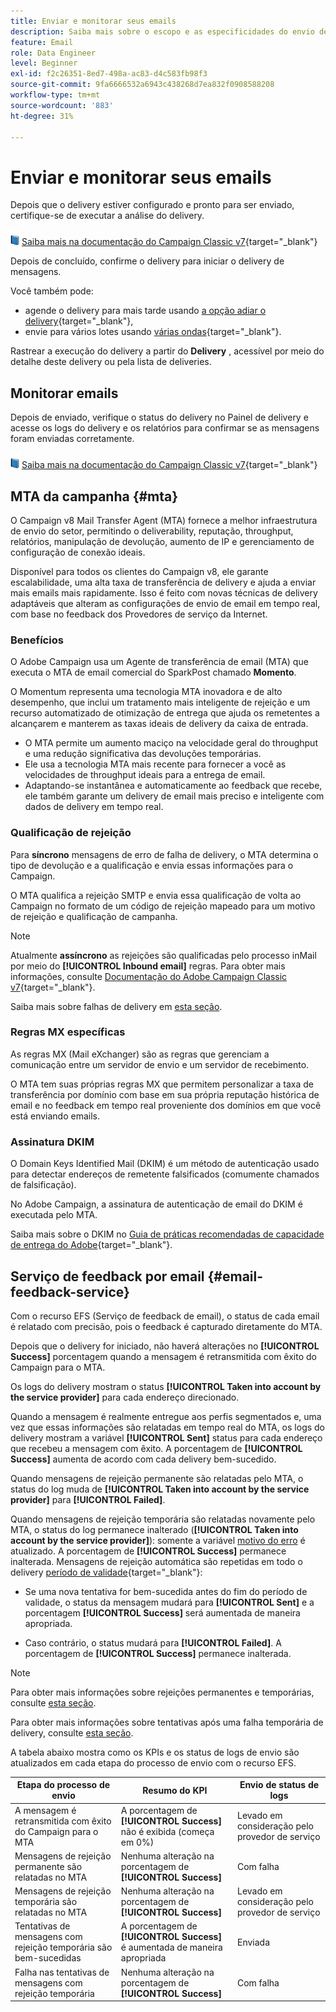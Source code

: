 ```yaml
---
title: Enviar e monitorar seus emails
description: Saiba mais sobre o escopo e as especificidades do envio de emails com o Adobe Campaign
feature: Email
role: Data Engineer
level: Beginner
exl-id: f2c26351-8ed7-498a-ac83-d4c583fb98f3
source-git-commit: 9fa6666532a6943c438268d7ea832f0908588208
workflow-type: tm+mt
source-wordcount: '883'
ht-degree: 31%

---
```



# Enviar e monitorar seus emails

Depois que o delivery estiver configurado e pronto para ser enviado, certifique-se de executar a análise do delivery.

![](../assets/do-not-localize/book.png) [Saiba mais na documentação do Campaign Classic v7](https://experienceleague.adobe.com/docs/campaign-classic/using/sending-messages/key-steps-when-creating-a-delivery/steps-sending-the-delivery.html#confirming-delivery){target=&quot;_blank&quot;}

Depois de concluído, confirme o delivery para iniciar o delivery de mensagens.

Você também pode:

* agende o delivery para mais tarde usando [a opção adiar o delivery](https://experienceleague.adobe.com/docs/campaign-classic/using/sending-messages/key-steps-when-creating-a-delivery/steps-sending-the-delivery.html#scheduling-the-delivery-sending){target=&quot;_blank&quot;},
* envie para vários lotes usando [várias ondas](https://experienceleague.adobe.com/docs/campaign-classic/using/sending-messages/key-steps-when-creating-a-delivery/steps-sending-the-delivery.html#sending-using-multiple-waves){target=&quot;_blank&quot;}.

Rastrear a execução do delivery a partir do **Delivery** , acessível por meio do detalhe deste delivery ou pela lista de deliveries.

## Monitorar emails

Depois de enviado, verifique o status do delivery no Painel de delivery e acesse os logs do delivery e os relatórios para confirmar se as mensagens foram enviadas corretamente.

![](../assets/do-not-localize/book.png) [Saiba mais na documentação do Campaign Classic v7](https://experienceleague.adobe.com/docs/campaign-classic/using/sending-messages/key-steps-when-creating-a-delivery/delivery-bestpractices/track-and-monitor.html){target=&quot;_blank&quot;}


## MTA da campanha {#mta}

O Campaign v8 Mail Transfer Agent (MTA) fornece a melhor infraestrutura de envio do setor, permitindo o deliverability, reputação, throughput, relatórios, manipulação de devolução, aumento de IP e gerenciamento de configuração de conexão ideais.

Disponível para todos os clientes do Campaign v8, ele garante escalabilidade, uma alta taxa de transferência de delivery e ajuda a enviar mais emails mais rapidamente. Isso é feito com novas técnicas de delivery adaptáveis que alteram as configurações de envio de email em tempo real, com base no feedback dos Provedores de serviço da Internet.

### Benefícios

O Adobe Campaign usa um Agente de transferência de email (MTA) que executa o MTA de email comercial do SparkPost chamado **Momento**.

O Momentum representa uma tecnologia MTA inovadora e de alto desempenho, que inclui um tratamento mais inteligente de rejeição e um recurso automatizado de otimização de entrega que ajuda os remetentes a alcançarem e manterem as taxas ideais de delivery da caixa de entrada.

* O MTA permite um aumento maciço na velocidade geral do throughput e uma redução significativa das devoluções temporárias.
* Ele usa a tecnologia MTA mais recente para fornecer a você as velocidades de throughput ideais para a entrega de email.
* Adaptando-se instantânea e automaticamente ao feedback que recebe, ele também garante um delivery de email mais preciso e inteligente com dados de delivery em tempo real.

### Qualificação de rejeição

Para **síncrono** mensagens de erro de falha de delivery, o MTA determina o tipo de devolução e a qualificação e envia essas informações para o Campaign.

O MTA qualifica a rejeição SMTP e envia essa qualificação de volta ao Campaign no formato de um código de rejeição mapeado para um motivo de rejeição e qualificação de campanha.

>[!NOTE]
>
>Atualmente **assíncrono** as rejeições são qualificadas pelo processo inMail por meio do **[!UICONTROL Inbound email]** regras. Para obter mais informações, consulte [Documentação do Adobe Campaign Classic v7](https://experienceleague.adobe.com/docs/campaign-classic/using/sending-messages/monitoring-deliveries/understanding-delivery-failures.html#bounce-mail-qualification){target=&quot;_blank&quot;}. <!--Refer to [bounce mail qualification](delivery-failures.md#bounce-mail-qualification)-->

Saiba mais sobre falhas de delivery em [esta seção](delivery-failures.md).


### Regras MX específicas

As regras MX (Mail eXchanger) são as regras que gerenciam a comunicação entre um servidor de envio e um servidor de recebimento.

O MTA tem suas próprias regras MX que permitem personalizar a taxa de transferência por domínio com base em sua própria reputação histórica de email e no feedback em tempo real proveniente dos domínios em que você está enviando emails.

### Assinatura DKIM

O Domain Keys Identified Mail (DKIM) é um método de autenticação usado para detectar endereços de remetente falsificados (comumente chamados de falsificação).

No Adobe Campaign, a assinatura de autenticação de email do DKIM é executada pelo MTA.

Saiba mais sobre o DKIM no [Guia de práticas recomendadas de capacidade de entrega do Adobe](https://experienceleague.adobe.com/docs/deliverability-learn/deliverability-best-practice-guide/transition-process/infrastructure.html?lang=pt-BR#authentication){target=&quot;_blank&quot;}.

## Serviço de feedback por email {#email-feedback-service}

Com o recurso EFS (Serviço de feedback de email), o status de cada email é relatado com precisão, pois o feedback é capturado diretamente do MTA.

Depois que o delivery for iniciado, não haverá alterações no **[!UICONTROL Success]** porcentagem quando a mensagem é retransmitida com êxito do Campaign para o MTA.

Os logs do delivery mostram o status **[!UICONTROL Taken into account by the service provider]** para cada endereço direcionado.

Quando a mensagem é realmente entregue aos perfis segmentados e, uma vez que essas informações são relatadas em tempo real do MTA, os logs do delivery mostram a variável **[!UICONTROL Sent]** status para cada endereço que recebeu a mensagem com êxito. A porcentagem de **[!UICONTROL Success]** aumenta de acordo com cada delivery bem-sucedido.

Quando mensagens de rejeição permanente são relatadas pelo MTA, o status do log muda de **[!UICONTROL Taken into account by the service provider]** para **[!UICONTROL Failed]**<!-- and the **[!UICONTROL Bounces + errors]** percentage is increased accordingly-->.

Quando mensagens de rejeição temporária são relatadas novamente pelo MTA, o status do log permanece inalterado (**[!UICONTROL Taken into account by the service provider]**): somente a variável [motivo do erro](delivery-failures.md#delivery-failure-reasons) é atualizado<!-- and the **[!UICONTROL Bounces + errors]** percentage is increased accordingly-->. A porcentagem de **[!UICONTROL Success]** permanece inalterada. Mensagens de rejeição automática são repetidas em todo o delivery [período de validade](https://experienceleague.adobe.com/docs/campaign-classic/using/sending-messages/key-steps-when-creating-a-delivery/steps-sending-the-delivery.html#defining-validity-period){target=&quot;_blank&quot;}:

* Se uma nova tentativa for bem-sucedida antes do fim do período de validade, o status da mensagem mudará para **[!UICONTROL Sent]** e a porcentagem **[!UICONTROL Success]** será aumentada de maneira apropriada.

* Caso contrário, o status mudará para **[!UICONTROL Failed]**. A porcentagem de **[!UICONTROL Success]** <!--and **[!UICONTROL Bounces + errors]** -->permanece inalterada.

>[!NOTE]
>
>Para obter mais informações sobre rejeições permanentes e temporárias, consulte [esta seção](delivery-failures.md#delivery-failure-reasons).
>
>Para obter mais informações sobre tentativas após uma falha temporária de delivery, consulte [esta seção](delivery-failures.md#retries).

A tabela abaixo mostra como os KPIs e os status de logs de envio são atualizados em cada etapa do processo de envio com o recurso EFS.

| Etapa do processo de envio | Resumo do KPI | Envio de status de logs |
|--- |--- |--- |
| A mensagem é retransmitida com êxito do Campaign para o MTA | A porcentagem de **[!UICONTROL Success]** não é exibida (começa em 0%) | Levado em consideração pelo provedor de serviço |
| Mensagens de rejeição permanente são relatadas no MTA | Nenhuma alteração na porcentagem de **[!UICONTROL Success]** | Com falha |
| Mensagens de rejeição temporária são relatadas no MTA | Nenhuma alteração na porcentagem de **[!UICONTROL Success]** | Levado em consideração pelo provedor de serviço |
| Tentativas de mensagens com rejeição temporária são bem-sucedidas | A porcentagem de **[!UICONTROL Success]** é aumentada de maneira apropriada | Enviada |
| Falha nas tentativas de mensagens com rejeição temporária | Nenhuma alteração na porcentagem de **[!UICONTROL Success]** | Com falha |
